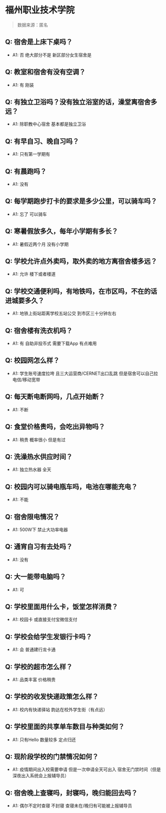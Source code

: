 # 福州职业技术学院

> 数据来源：匿名

## Q: 宿舍是上床下桌吗？

- A1: 否 绝大部分不是 新区部分女生宿舍是

## Q: 教室和宿舍有没有空调？

- A1: 有 刚装

## Q: 有独立卫浴吗？没有独立浴室的话，澡堂离宿舍多远？

- A1: 除职教中心宿舍 基本都是独立卫浴

## Q: 有早自习、晚自习吗？

- A1: 只有第一学期有

## Q: 有晨跑吗？

- A1: 没有

## Q: 每学期跑步打卡的要求是多少公里，可以骑车吗？

- A1: 忘了 可以骑车

## Q: 寒暑假放多久，每年小学期有多长？

- A1: 暑假近两个月 没有小学期

## Q: 学校允许点外卖吗，取外卖的地方离宿舍楼多远？

- A1: 允许 楼下或者楼道

## Q: 学校交通便利吗，有地铁吗，在市区吗，不在的话进城要多久？

- A1: 地铁上街站距离学校五站公交 到市区三十分钟左右

## Q: 宿舍楼有洗衣机吗？

- A1: 有 自助非投币式 需要下载App 有点难用

## Q: 校园网怎么样？

- A1: 学生账号速度拉垮 且三大运营商/CERNET出口乱跳 但是宿舍可以自己拉电信/移动宽带

## Q: 每天断电断网吗，几点开始断？

- A1: 不断

## Q: 食堂价格贵吗，会吃出异物吗？

- A1: 稍贵 概率很小 但是有过

## Q: 洗澡热水供应时间？

- A1: 独立热水器 全天

## Q: 校园内可以骑电瓶车吗，电池在哪能充电？

- A1: 不能

## Q: 宿舍限电情况？

- A1: 500W下 禁止大功率电器

## Q: 通宵自习有去处吗？

- A1: 没有

## Q: 大一能带电脑吗？

- A1: 可

## Q: 学校里面用什么卡，饭堂怎样消费？

- A1: 校园卡 或直接支付宝微信支付

## Q: 学校会给学生发银行卡吗？

- A1: 会 普通建行龙卡通

## Q: 学校的超市怎么样？

- A1: 品类丰富 价格稍贵

## Q: 学校的收发快递政策怎么样？

- A1: 校内有快递驿站 韵达在校外学生街（有点远）

## Q: 学校里面的共享单车数目与种类如何？

- A1: 只有Hello 数量较多 定点归还

## Q: 现阶段学校的门禁情况如何？

- A1: 疫情期间出入校需要申请 但是一次申请全天可出入 宿舍无门禁时间（但是深夜出入系统会上报辅导员）

## Q: 宿舍晚上查寝吗，封寝吗，晚归能回去吗？

- A1: 偶尔不定时查寝 不封寝 查寝未在/晚归有可能被上报辅导员

